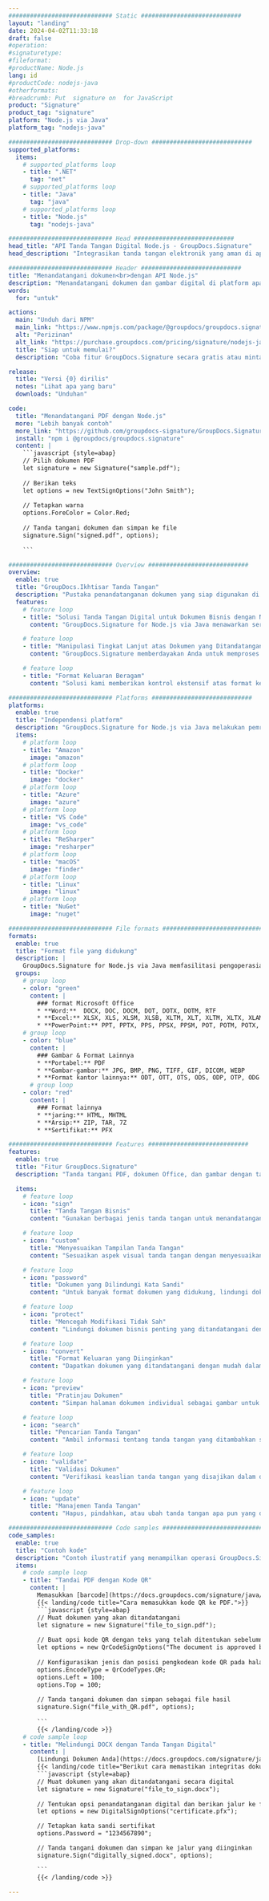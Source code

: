 ```yaml
---
############################# Static ############################
layout: "landing"
date: 2024-04-02T11:33:18
draft: false
#operation: 
#signaturetype: 
#fileformat: 
#productName: Node.js
lang: id
#productCode: nodejs-java
#otherformats: 
#breadcrumb: Put  signature on  for JavaScript
product: "Signature"
product_tag: "signature"
platform: "Node.js via Java"
platform_tag: "nodejs-java"

############################# Drop-down ############################
supported_platforms:
  items:
    # supported_platforms loop
    - title: ".NET"
      tag: "net"
    # supported_platforms loop
    - title: "Java"
      tag: "java"
    # supported_platforms loop
    - title: "Node.js"
      tag: "nodejs-java"

############################# Head ############################
head_title: "API Tanda Tangan Digital Node.js - GroupDocs.Signature"
head_description: "Integrasikan tanda tangan elektronik yang aman di aplikasi Node.js dengan GroupDocs.Signature. Sederhanakan alur kerja penandatanganan dokumen dengan mudah dan efisien."

############################# Header ############################
title: "Menandatangani dokumen<br>dengan API Node.js"
description: "Menandatangani dokumen dan gambar digital di platform apa pun menggunakan API fleksibel dan solusi berbasis aplikasi kami untuk pemrogram dan pengguna akhir."
words:
  for: "untuk"

actions:
  main: "Unduh dari NPM"
  main_link: "https://www.npmjs.com/package/@groupdocs/groupdocs.signature/"
  alt: "Perizinan"
  alt_link: "https://purchase.groupdocs.com/pricing/signature/nodejs-java/"
  title: "Siap untuk memulai?"
  description: "Coba fitur GroupDocs.Signature secara gratis atau minta lisensi"

release:
  title: "Versi {0} dirilis"
  notes: "Lihat apa yang baru"
  downloads: "Unduhan"

code:
  title: "Menandatangani PDF dengan Node.js"
  more: "Lebih banyak contoh"
  more_link: "https://github.com/groupdocs-signature/GroupDocs.Signature-for-Node.js-via-Java/"
  install: "npm i @groupdocs/groupdocs.signature"
  content: |
    ```javascript {style=abap}   
    // Pilih dokumen PDF
    let signature = new Signature("sample.pdf");
    
    // Berikan teks
    let options = new TextSignOptions("John Smith");
    
    // Tetapkan warna
    options.ForeColor = Color.Red;
    
    // Tanda tangani dokumen dan simpan ke file
    signature.Sign("signed.pdf", options);
    
    ```

############################# Overview ############################
overview:
  enable: true
  title: "GroupDocs.Ikhtisar Tanda Tangan"
  description: "Pustaka penandatanganan dokumen yang siap digunakan di aplikasi Node.js"
  features:
    # feature loop
    - title: "Solusi Tanda Tangan Digital untuk Dokumen Bisnis dengan Node.js"
      content: "GroupDocs.Signature for Node.js via Java menawarkan serangkaian opsi tanda tangan digital lengkap untuk PDF, dokumen Office, dan gambar. Teks, kode batang, gambar, sertifikat digital, dan metadata tersedia. Pemrosesan dokumen yang efisien memastikan efisiensi."

    # feature loop
    - title: "Manipulasi Tingkat Lanjut atas Dokumen yang Ditandatangani"
      content: "GroupDocs.Signature memberdayakan Anda untuk memproses dokumen yang ditandatangani. Cari dan validasi tanda tangan menggunakan berbagai kriteria. Selain itu, ekstrak informasi dokumen terperinci atau buat gambar pratinjau halaman."

    # feature loop
    - title: "Format Keluaran Beragam"
      content: "Solusi kami memberikan kontrol ekstensif atas format keluaran dokumen yang ditandatangani. Posisikan tanda tangan secara tepat di halaman mana pun dan sesuaikan tampilannya. Simpan dokumen yang ditandatangani dalam berbagai format yang didukung dan amankan secara opsional dengan kata sandi."

############################# Platforms ############################
platforms:
  enable: true
  title: "Independensi platform"
  description: "GroupDocs.Signature for Node.js via Java melakukan pemrosesan dokumen dengan berbagai sistem operasi"
  items:
    # platform loop
    - title: "Amazon"
      image: "amazon"
    # platform loop
    - title: "Docker"
      image: "docker"
    # platform loop
    - title: "Azure"
      image: "azure"
    # platform loop
    - title: "VS Code"
      image: "vs_code"
    # platform loop
    - title: "ReSharper"
      image: "resharper"
    # platform loop
    - title: "macOS"
      image: "finder"
    # platform loop
    - title: "Linux"
      image: "linux"
    # platform loop
    - title: "NuGet"
      image: "nuget"

############################# File formats ############################
formats:
  enable: true
  title: "Format file yang didukung"
  description: |
    GroupDocs.Signature for Node.js via Java memfasilitasi pengoperasian untuk [format file populer](https://docs.groupdocs.com/signature/java/supported-document-formats/).
  groups:
    # group loop
    - color: "green"
      content: |
        ### format Microsoft Office
        * **Word:**  DOCX, DOC, DOCM, DOT, DOTX, DOTM, RTF
        * **Excel:** XLSX, XLS, XLSM, XLSB, XLTM, XLT, XLTM, XLTX, XLAM, SXC, SpreadsheetML
        * **PowerPoint:** PPT, PPTX, PPS, PPSX, PPSM, POT, POTM, POTX, PPTM
    # group loop
    - color: "blue"
      content: |
        ### Gambar & Format Lainnya
        * **Portabel:** PDF
        * **Gambar-gambar:** JPG, BMP, PNG, TIFF, GIF, DICOM, WEBP
        * **Format kantor lainnya:** ODT, OTT, OTS, ODS, ODP, OTP, ODG
      # group loop
    - color: "red"
      content: |
        ### Format lainnya
        * **jaring:** HTML, MHTML
        * **Arsip:** ZIP, TAR, 7Z
        * **Sertifikat:** PFX

############################# Features ############################
features:
  enable: true
  title: "Fitur GroupDocs.Signature"
  description: "Tanda tangani PDF, dokumen Office, dan gambar dengan tanda tangan digital"

  items:
    # feature loop
    - icon: "sign"
      title: "Tanda Tangan Bisnis"
      content: "Gunakan berbagai jenis tanda tangan untuk menandatangani dokumen. Tempatkan tanda tangan digital secara tepat di lokasi halaman mana pun."

    # feature loop
    - icon: "custom"
      title: "Menyesuaikan Tampilan Tanda Tangan"
      content: "Sesuaikan aspek visual tanda tangan dengan menyesuaikan warna, font, batas, rotasi, dan lainnya untuk mencapai hasil yang Anda inginkan."

    # feature loop
    - icon: "password"
      title: "Dokumen yang Dilindungi Kata Sandi"
      content: "Untuk banyak format dokumen yang didukung, lindungi dokumen yang ditandatangani dengan kata sandi untuk keamanan tambahan."

    # feature loop
    - icon: "protect"
      title: "Mencegah Modifikasi Tidak Sah"
      content: "Lindungi dokumen bisnis penting yang ditandatangani dengan sertifikat digital dari perubahan yang tidak sah."

    # feature loop
    - icon: "convert"
      title: "Format Keluaran yang Diinginkan"
      content: "Dapatkan dokumen yang ditandatangani dengan mudah dalam format apa pun yang didukung. Konversikan dokumen MS Word ke format PDF dengan mudah."

    # feature loop
    - icon: "preview"
      title: "Pratinjau Dokumen"
      content: "Simpan halaman dokumen individual sebagai gambar untuk kebutuhan masa depan."

    # feature loop
    - icon: "search"
      title: "Pencarian Tanda Tangan"
      content: "Ambil informasi tentang tanda tangan yang ditambahkan sebelumnya dalam dokumen Anda."

    # feature loop
    - icon: "validate"
      title: "Validasi Dokumen"
      content: "Verifikasi keaslian tanda tangan yang disajikan dalam dokumen apa pun."

    # feature loop
    - icon: "update"
      title: "Manajemen Tanda Tangan"
      content: "Hapus, pindahkan, atau ubah tanda tangan apa pun yang ditempatkan pada halaman dokumen mana pun."

############################# Code samples ############################
code_samples:
  enable: true
  title: "Contoh kode"
  description: "Contoh ilustratif yang menampilkan operasi GroupDocs.Signature for Node.js via Java yang umum"
  items:
    # code sample loop
    - title: "Tandai PDF dengan Kode QR"
      content: |
        Memasukkan [barcode](https://docs.groupdocs.com/signature/java/esign-document-with-qr-code-signature/) ke dalam halaman dokumen PDF tertentu dapat menyederhanakan proses bisnis. Bagian ini memberikan contoh penambahan kode QR menggunakan GroupDocs.Signature for Node.js via Java.
        {{< landing/code title="Cara memasukkan kode QR ke PDF.">}}
        ```javascript {style=abap}
        // Muat dokumen yang akan ditandatangani
        let signature = new Signature("file_to_sign.pdf");
        
        // Buat opsi kode QR dengan teks yang telah ditentukan sebelumnya
        let options = new QrCodeSignOptions("The document is approved by John Smith");
        
        // Konfigurasikan jenis dan posisi pengkodean kode QR pada halaman
        options.EncodeType = QrCodeTypes.QR;
        options.Left = 100;
        options.Top = 100;
            
        // Tanda tangani dokumen dan simpan sebagai file hasil
        signature.Sign("file_with_QR.pdf", options);
        
        ```
        {{< /landing/code >}}
    # code sample loop
    - title: "Melindungi DOCX dengan Tanda Tangan Digital"
      content: |
        [Lindungi Dokumen Anda](https://docs.groupdocs.com/signature/java/esign-document-with-digital-signature/) dengan tanda tangan berdasarkan sertifikat digital. Tanda tangan digital melindungi dokumen bisnis Anda dari perubahan konten.
        {{< landing/code title="Berikut cara memastikan integritas dokumen.">}}
        ```javascript {style=abap}   
        // Muat dokumen yang akan ditandatangani secara digital
        let signature = new Signature("file_to_sign.docx");
        
        // Tentukan opsi penandatanganan digital dan berikan jalur ke file sertifikat
        let options = new DigitalSignOptions("certificate.pfx");

        // Tetapkan kata sandi sertifikat
        options.Password = "1234567890";

        // Tanda tangani dokumen dan simpan ke jalur yang diinginkan
        signature.Sign("digitally_signed.docx", options);

        ```
        {{< /landing/code >}}

---
```

